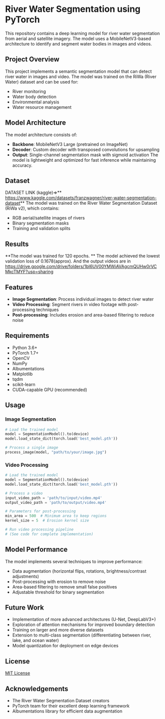 # River Water Segmentation using PyTorch
This repository contains a deep learning model for river water segmentation from aerial and satellite imagery. The model uses a MobileNetV3-based architecture to identify and segment water bodies in images and videos.
## Project Overview
This project implements a semantic segmentation model that can detect river water in images and video. The model was trained on the RiWa (River Water) dataset and can be used for:
- River monitoring
- Water body detection
- Environmental analysis
- Water resource management
## Model Architecture
The model architecture consists of:
- **Backbone**: MobileNetV3 Large (pretrained on ImageNet)
- **Decoder**: Custom decoder with transposed convolutions for upsampling
- **Output**: Single-channel segmentation mask with sigmoid activation
The model is lightweight and optimized for fast inference while maintaining accuracy.
## Dataset
DATASET LINK  (kaggle)=>** https://www.kaggle.com/datasets/franzwagner/river-water-segmentation-dataset**
The model was trained on the River Water Segmentation Dataset (RiWa v2), which contains:
- RGB aerial/satellite images of rivers
- Binary segmentation masks
- Training and validation splits
## Results
**The model was trained for 120 epochs.
**
The model achieved the lowest validation loss of 0.1678(approx). And the output videos are in https://drive.google.com/drive/folders/1bl6UV00YMWiAVAgcmQUHw0rVCMkcTMYF?usp=sharing
## Features
- **Image Segmentation**: Process individual images to detect river water
- **Video Processing**: Segment rivers in video footage with post-processing techniques
- **Post-processing**: Includes erosion and area-based filtering to reduce noise
## Requirements
- Python 3.6+
- PyTorch 1.7+
- OpenCV
- NumPy
- Albumentations
- Matplotlib
- tqdm
- scikit-learn
- CUDA-capable GPU (recommended)
## Usage
### Image Segmentation
```python
# Load the trained model
model = SegmentationModel().to(device)
model.load_state_dict(torch.load('best_model.pth'))

# Process a single image
process_image(model, "path/to/your/image.jpg")
```
### Video Processing
```python
# Load the trained model
model = SegmentationModel().to(device)
model.load_state_dict(torch.load('best_model.pth'))

# Process a video
input_video_path = 'path/to/input/video.mp4'
output_video_path = 'path/to/output/video.mp4'

# Parameters for post-processing
min_area = 500  # Minimum area to keep regions
kernel_size = 5  # Erosion kernel size

# Run video processing pipeline
# (See code for complete implementation)
```
## Model Performance
The model implements several techniques to improve performance:
- Data augmentation (horizontal flips, rotations, brightness/contrast adjustments)
- Post-processing with erosion to remove noise
- Area-based filtering to remove small false positives
- Adjustable threshold for binary segmentation
## Future Work
- Implementation of more advanced architectures (U-Net, DeepLabV3+)
- Exploration of attention mechanisms for improved boundary detection
- Training on larger and more diverse datasets
- Extension to multi-class segmentation (differentiating between river, lake, and ocean water)
- Model quantization for deployment on edge devices
## License
[MIT License](LICENSE)
## Acknowledgements
- The River Water Segmentation Dataset creators
- PyTorch team for their excellent deep learning framework
- Albumentations library for efficient data augmentation
